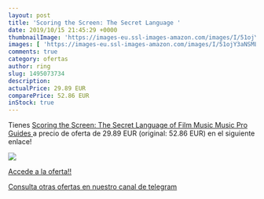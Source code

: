```yaml
---
layout: post
title: 'Scoring the Screen: The Secret Language '
date: 2019/10/15 21:45:29 +0000
thumbnailImage: 'https://images-eu.ssl-images-amazon.com/images/I/51ojY3aNSML._SL200_.jpg'
images: [ 'https://images-eu.ssl-images-amazon.com/images/I/51ojY3aNSML._SL200_.jpg' ]
comments: true
category: ofertas
author: ring
slug: 1495073734
description:
actualPrice: 29.89 EUR
comparePrice: 52.86 EUR
inStock: true
---
```


Tienes [Scoring the Screen: The Secret Language of Film Music  Music Pro Guides ](https://www.amazon.com/dp/1495073734/?tag=redken08-20) a precio de oferta de 29.89 EUR (original: 52.86 EUR) en el siguiente enlace!

[![](https://images-eu.ssl-images-amazon.com/images/I/51ojY3aNSML._SL200_.jpg)](https://www.amazon.com/dp/1495073734/?tag=redken08-20)

[Accede a la oferta!!](https://www.amazon.com/dp/1495073734/?tag=redken08-20)

[Consulta otras ofertas en nuestro canal de telegram](https://t.me/s/ofertas25)
